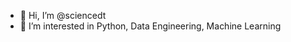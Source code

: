 - 👋 Hi, I’m @sciencedt
- 👀 I’m interested in Python, Data Engineering, Machine Learning

<!---
sciencedt/sciencedt is a ✨ special ✨ repository because its `README.md` (this file) appears on your GitHub profile.
You can click the Preview link to take a look at your changes.
--->
